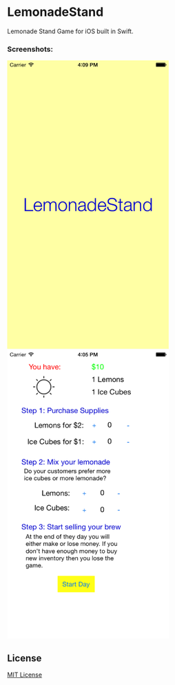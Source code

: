 LemonadeStand
=============

Lemonade Stand Game for iOS built in Swift.

### Screenshots:
<img src="https://raw.githubusercontent.com/xasos/LemonadeStand/master/Screenshots/screen2.png?token=AF8kkNKdudvU5k7EJgtA5j9cZbIHogggks5Ul0WlwA%3D%3D" height="667" width="375">
<img src="https://raw.githubusercontent.com/xasos/LemonadeStand/master/Screenshots/screen1.png?token=AF8kkBqicWESQL0yQCO22ikvXjCfJPPeks5Ul0SywA%3D%3D" height="667" width="375">

## License
[MIT License](LICENSE)
